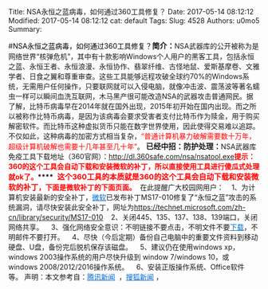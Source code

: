 Title: NSA永恒之蓝病毒，如何通过360工具修复？
Date: 2017-05-14 08:12:12
Modified: 2017-05-14 08:12:12
cat: default
Tags: 
Slug: 4528
Authors: u0mo5 
Summary: 

#<a class="postTitle2" href="http://www.cnblogs.com/xiezhidong/p/6848378.html" style="margin: 0px; padding: 0px; text-decoration-line: none; color: rgb(0, 0, 0); line-height: 1.5;">NSA永恒之蓝病毒，如何通过360工具修复？</a><span style="margin: 0px; padding: 0px; font-size: 15px;">**简介：**</span>NSA武器库的公开被称为是网络世界“核弹危机”，其中有十款影响Windows个人用户的黑客工具，包括永恒之蓝、永恒王者、永恒浪漫、永恒协作、翡翠纤维、古怪地鼠、爱斯基摩卷、文雅学者、日食之翼和尊重审查。这些工具能够远程攻破全球约70%的Windows系统，无需用户任何操作，只要联网就可以入侵电脑，就像冲击波、震荡波等著名蠕虫一样可以瞬间血洗互联网，木马黑产很可能改造NSA的武器攻击普通网民。据了解，比特币病毒早在2014年就在国外出现，2015年初开始在国内出现。而之所以被称作比特币病毒，是因为该病毒会要求受害者支付比特币作为赎金，用于购买解密软件。而比特币这种虚拟货币只能在数字世界使用，因此使得交易难以追踪。不仅如此，这种病毒的加密方式相当复杂，<span style="margin: 0px; padding: 0px; color: #FF0000;">“普通计算机暴力破解需要数十万年，超级计算机破解也需要十几年甚至几十年”</span>。&nbsp;<span style="margin: 0px; padding: 0px; font-size: 15px;">**已经中招：**</span>**<img src="http://images2015.cnblogs.com/blog/1036228/201705/1036228-20170513105042332-130619357.png" alt=""/>**<span style="margin: 0px; padding: 0px; font-size: 15px;">**防护处理：**</span>NSA武器库免疫工具下载地址（360官网）：<span style="margin: 0px; padding: 0px; color: #FF0000;"><a href="http://dl.360safe.com/nsa/nsatool.exe" target="_blank" style="margin: 0px; padding: 0px; color: rgb(0, 102, 204);"><span style="margin: 0px; padding: 0px; color: #FF0000;">http://dl.360safe.com/nsa/nsatool.exe</span></a></span>**<span style="margin: 0px; padding: 0px; color: #FF0000;">提示：360的这个工具会自动下载和安装微软的补丁，所以直接使用工具进行傻瓜式处理就ok了。</span>****<span style="margin: 0px; padding: 0px; color: #FF0000;"><img src="http://images2015.cnblogs.com/blog/1036228/201705/1036228-20170513104728082-1004918214.png" alt=""/></span>**&nbsp;<img src="http://images2015.cnblogs.com/blog/1036228/201705/1036228-20170513104800488-1780129439.png" alt=""/>&nbsp;**<span style="margin: 0px; padding: 0px; color: #FF0000;"><span style="margin: 0px; padding: 0px; font-size: 15px;">这个360工具的本质就是360的这个工具会自动下载和安装微软的补丁</span>，下面是微软补丁的下面页面。</span>**&nbsp;<img src="http://images2015.cnblogs.com/blog/1036228/201705/1036228-20170513104745847-1117346955.png" alt=""/>&nbsp;在此提醒广大校园网用户：&nbsp; &nbsp; 1、为计算机安装最新的安全补丁，<a class="a-tips-Article-QQ" href="http://stockhtm.finance.qq.com/astock/ggcx/MSFT.OQ.htm" target="_blank" style="margin: 0px; padding: 0px; color: rgb(0, 102, 204);">微软</a>已发布补丁MS17-010修复了“永恒之蓝”攻击的系统漏洞，请尽快安装此安全补丁，网址为<span style="margin: 0px; padding: 0px; color: #FF0000;"><a href="https://technet.microsoft.com/zh-cn/library/security/MS17-010" target="_blank" style="margin: 0px; padding: 0px; color: rgb(0, 102, 204); border-color: rgb(153, 153, 153);"><span style="margin: 0px; padding: 0px; color: #FF0000;">https://technet.microsoft.com/zh-cn/library/security/MS17-010</span></a></span>&nbsp; &nbsp; 2、关闭445、135、137、138、139端口，关闭网络共享。&nbsp; &nbsp; 3、强化网络安全意识：不明链接不要点击，不明文件不要<a class="a-tips-Article-QQ" href="http://download.tech.qq.com/" target="_blank" style="margin: 0px; padding: 0px; color: rgb(0, 102, 204);">下载</a>，不明邮件不要打开。&nbsp; &nbsp; 4、尽快（今后定期）备份自己电脑中的重要文件资料到移动硬盘、U盘，备份完后脱机保存该磁盘。&nbsp; &nbsp; 5、建议仍在使用windows xp， windows 2003操作系统的用户尽快升级到 window 7/windows 10，或 windows 2008/2012/2016操作系统。&nbsp; &nbsp; 6、安装正版操作系统、Office软件等。&nbsp;声明：本文参考自：<a href="http://tech.qq.com/a/20170513/003600.htm" target="_blank" style="margin: 0px; padding: 0px; color: rgb(0, 102, 204);">腾讯新闻</a>&nbsp; ，<a href="http://www.sohu.com/a/135218290_392936" target="_blank" style="margin: 0px; padding: 0px; color: rgb(0, 102, 204);">搜狐新闻</a>&nbsp;，    
